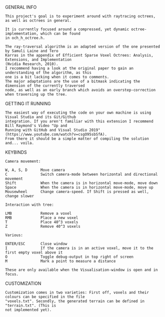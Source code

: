 GENERAL INFO

	This project's goal is to experiment around with raytracing octrees, as well as octrees in general.
	
	It is currently focused around a compressed, yet dynamic octree-implementation, which can be found
	in och_h_octree.h.
	
	The ray-traversal algorithm is an adapted version of the one presented by Samuli Laine and Tero 
	Karras in the appendix of Efficient Sparse Voxel Octrees: Analysis, Extensions, and Implementation
	(Nvidia Research, 2010).
	I recommend having a look at the original paper to gain an understanding of the algorithm, as this
	one is a bit lacking when it comes to comments.
	The major adaptations are the use of a bitmask indicating the dimension of the currently traversed
	node, as well as an early branch which avoids an overstep-correction when traversing up the tree.

GETTING IT RUNNING

	The easiest way of executing the code on your own machine is using Visual Studio and its Git/Github
	integration. If you aren't familiar with this extension I recommend Bill Raymond's Video "Up and 
	Running with GitHub and Visual Studio 2019" (https://www.youtube.com/watch?v=csgO95sbSfA).
	From there it should be a simple matter of compiling the solution and... voila.

KEYBINDS

	Camera movement:

	W, A, S, D		Move camera
	C				Switch camera-mode between horizontal and directional movement
	Shift			When the camera is in horizontal move-mode, move down
	Space			When the camera is in horizontal move-mode, move up
	Mousewheel		Change camera-speed. If Shift is pressed as well, change slower

	Interaction with tree:

	LMB				Remove a voxel
	RMB				Place a new voxel
	T				Place 40^3 voxels
	Z				Remove 40^3 voxels

	Various:

	ENTER/ESC		Close window
	I				If the camera is in an active voxel, move it to the first empty voxel above it
	O				Toggle debug-output in top right of screen
	M				Mark a point to measure a distance

	These are only available when the Visualisation-window is open and in focus.

CUSTOMIZATION

	Customization comes in two varieties: First off, voxels and their colours can be specified in the file
	"voxels.txt". Secondly, the generated terrain can be defined in "terrain.txt". (This is
	not implemented yet).